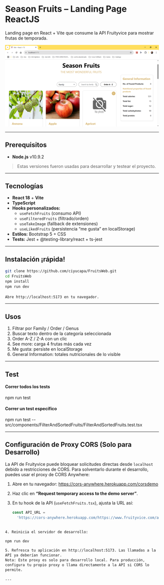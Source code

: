 # Season Fruits – Landing Page ReactJS
Landing page en React + Vite que consume la API Fruityvice para mostrar frutas de temporada.

![Vista previa](./public/assets/vistaPrevia.png)

---

## Prerequisitos

- **Node.js** v10.9.2 

> Estas versiones fueron usadas para desarrollar y testear el proyecto. 
---

## Tecnologías

- **React 18** + **Vite**  
- **TypeScript**  
- **Hooks personalizados:**  
  - `useFetchFruits` (consumo API)  
  - `useFilteredFruits` (filtrado/orden)  
  - `useTakeImage` (fallback de extensiones)  
  - `useLikedFruits` (persistencia “me gusta” en localStorage)  
- **Estilos:** Bootstrap 5 + CSS  
- **Tests:** Jest + @testing-library/react + ts-jest

---

## Instalación ¡rápida!

```bash
git clone https://github.com/ciyucapa/FruitsWeb.git
cd FruitsWeb
npm install
npm run dev

Abre http://localhost:5173 en tu navegador.
```
---

## Usos

  1. Filtrar por Family / Order / Genus
  2. Buscar texto dentro de la categoría seleccionada
  3. Order A-Z / Z-A con un clic
  4. See more: carga 4 frutas más cada vez
  5. Me gusta: persiste en localStorage
  6. General Information: totales nutricionales de lo visible

---

## Test

  #### Correr todos los tests
  npm run test

  #### Correr un test específico
  npm run test -- src/components/FilterAndSortedFruits/FilterAndSortedFruits.test.tsx

---

## Configuración de Proxy CORS (Solo para Desarrollo)

La API de Fruityvice puede bloquear solicitudes directas desde `localhost` debido a restricciones de CORS. Para solventarlo durante el desarrollo, puedes usar el proxy de CORS Anywhere:

1. Abre en tu navegador: https://cors-anywhere.herokuapp.com/corsdemo  
2. Haz clic en **“Request temporary access to the demo server”**.  
3. En tu hook de la API (`useFetchFruits.tsx`), ajusta la URL así:

   ```ts
   const API_URL =
     'https://cors-anywhere.herokuapp.com/https://www.fruityvice.com/api/fruit/all';
  ```

4. Reinicia el servidor de desarrollo:
  ```
    npm run dev
  ```
5. Refresca tu aplicación en http://localhost:5173. Las llamadas a la API ya deberían funcionar.
Nota: Este proxy es solo para desarrollo local. Para producción, configura tu propio proxy o llama directamente a la API si CORS lo permite.

---

